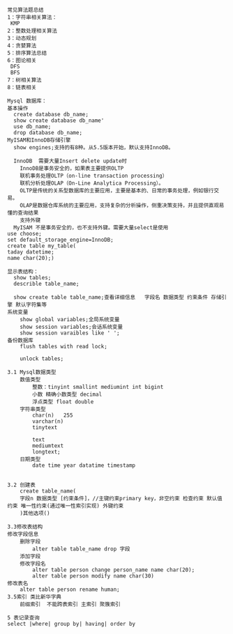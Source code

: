     常见算法题总结
    1：字符串相关算法：
     KMP
    2：整数处理相关算法
    3：动态规划
    4：贪婪算法
    5：排序算法总结
    6：图论相关
     DFS
     BFS
    7：树相关算法
    8：链表相关

    Mysql 数据库：
    基本操作
      create database db_name; 
      show create database db_name'
      use db_name;
      drop database db_name;
    MyISAM和InnoDB存储引擎
      show engines;支持的有8种。从5.5版本开始，默认支持InnoDB。
      
      InnoDB  需要大量Insert delete update时
        InnoDB是事务安全的，如果表主要提供OLTP
        联机事务处理OLTP（on-line transaction processing）
        联机分析处理OLAP（On-Line Analytica Processing）。
        OLTP是传统的关系型数据库的主要应用，主要是基本的、日常的事务处理，例如银行交易。
        OLAP是数据仓库系统的主要应用，支持复杂的分析操作，侧重决策支持，并且提供直观易懂的查询结果      
        支持外键
      MyISAM 不是事务安全的，也不支持外键。需要大量select是使用
    use choose;
    set default_storage_engine=InnoDB;
    create table my_table(
    taday datetime;
    name char(20);)
    
    显示表结构：
      show tables;
      describle table_name;
    
      show create table table_name;查看详细信息   字段名 数据类型 约束条件 存储引擎 默认字符集等
    系统变量
        show global variables;全局系统变量
        show session variables;会话系统变量
        show session varaibles like ' ';
    备份数据库
        flush tables with read lock;
        
        unlock tables;
    
    3.1 Mysql数据类型
        数值类型
            整数：tinyint smallint mediumint int bigint
            小数 精确小数类型 decimal
            浮点类型 float double
        字符串类型
            char(n)   255
            varchar(n) 
            tinytext
            
            text
            mediumtext
            longtext;
        日期类型
            date time year datatime timestamp
            
            
    3.2 创建表
        create table_name(
        字段n 数据类型 [约束条件]，//主键约束primary key，非空约束 检查约束 默认值约束 唯一性约束(通过唯一性索引实现) 外键约束
        )其他选项()
        
    3.3修改表结构 
    修改字段信息
        删除字段
            alter table table_name drop 字段
        添加字段
        修改字段名
            alter table person change person_name name char(20);
            alter table person modify name char(30)
    修改表名
        alter table person rename human;
    3.5索引 类比新华字典
        前缀索引  不能跨表索引 主索引 聚簇索引
        
    5 表记录查询
    select |where| group by| having| order by

